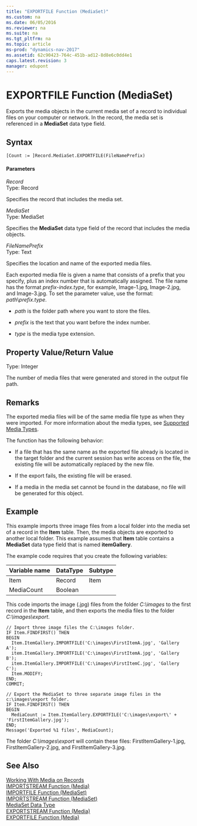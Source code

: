 ```yaml
---
title: "EXPORTFILE Function (MediaSet)"
ms.custom: na
ms.date: 06/05/2016
ms.reviewer: na
ms.suite: na
ms.tgt_pltfrm: na
ms.topic: article
ms-prod: "dynamics-nav-2017"
ms.assetid: 62c90423-764c-451b-ad12-8d8e6c0dd4e1
caps.latest.revision: 3
manager: edupont
---
```

# EXPORTFILE Function (MediaSet)
Exports the media objects in the current media set of a record to individual files on your computer or network. In the record, the media set is referenced in a **MediaSet** data type field.  

## Syntax  

```  
[Count := ]Record.MediaSet.EXPORTFILE(FileNamePrefix)  
```  

#### Parameters  
 *Record*  
 Type: Record  

 Specifies the record that includes the media set.  

 *MediaSet*  
 Type: MediaSet  

 Specifies the **MediaSet** data type field of the record that includes the media objects.  

 *FileNamePrefix*  
 Type: Text  

 Specifies the location and name of the exported media files.  

 Each exported media file is given a name that consists of a prefix that you specify, plus an index number that is automatically assigned. The file name has the format *prefix*-*index*.*type*, for example, Image-1.jpg, Image-2.jpg, and Image-3.jpg. To set the parameter value, use the format: *path*\\*prefix*.*type*.  

-   *path* is the folder path where you want to store the files.  

-   *prefix* is the text that you want before the index number.  

-   *type* is the media type extension.  

## Property Value/Return Value  
 Type: Integer  

 The number of media files that were generated and stored in the output file path.  

## Remarks  
 The exported media files will be of the same media file type as when they were imported. For more information about the media types, see [Supported Media Types](Working-With-Media-on-Records.md#SupportedMediaTypes).

The function has the following behavior:  

-   If a file that has the same name as the exported file already is located in the target folder and the current session has write access on the file, the existing file will be automatically replaced by the new file.  

-   If the export fails, the existing file will be erased.  

-   If a media in the media set cannot be found in the database, no file will be generated for this object.  

## Example  
 This example imports three image files from a local folder into the media set of a record in the **Item** table. Then, the media objects are exported to another local folder. This example assumes that **Item** table contains a **MediaSet** data type field that is named **itemGallery**.  

 The example code requires that you create the following variables:  

|Variable name|DataType|Subtype|  
|-------------------|--------------|-------------|  
|Item|Record|Item|  
|MediaCount|Boolean| |  

 This code imports the image \(.jpg\) files from the folder *C:\\images* to the first record in the **Item** table, and then exports the media files to the folder *C:\\images\\export*.  

```  
// Import three image files the C:\images folder.  
IF Item.FINDFIRST() THEN  
BEGIN  
  Item.ItemGallery.IMPORTFILE('C:\images\FirstItemA.jpg', 'Gallery A');  
  item.ItemGallery.IMPORTFILE('C:\images\FirstItemA.jpg', 'Gallery B');  
  item.ItemGallery.IMPORTFILE('C:\images\FirstItemC.jpg', 'Gallery C');  
  Item.MODIFY;  
END;  
COMMIT;  

// Export the MediaSet to three separate image files in the c:\images\export folder.  
IF Item.FINDFIRST() THEN  
BEGIN  
  MediaCount := Item.ItemGallery.EXPORTFILE('C:\images\export\' + 'FirstItemGallery.jpg');  
END;  
Message('Exported %1 files', MediaCount);  
```  

 The folder *C:\\images\\export* will contain these files: FirstItemGallery-1.jpg, FirstItemGallery-2.jpg, and FirstItemGallery-3.jpg.  

## See Also  
 [Working With Media on Records](Working-With-Media-on-Records.md)   
 [IMPORTSTREAM Function \(Media\)](IMPORTSTREAM-Function--Media-.md)   
 [IMPORTFILE Function \(MediaSet\)](IMPORTFILE-Function--MediaSet-.md)   
 [IMPORTSTREAM Function \(MediaSet\)](IMPORTSTREAM-Function--MediaSet-.md)   
 [MediaSet Data Type](MediaSet-Data-Type.md)   
 [EXPORTSTREAM Function \(Media\)](EXPORTSTREAM-Function--Media-.md)   
 [EXPORTFILE Function \(Media\)](EXPORTFILE-Function--Media-.md)
